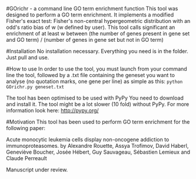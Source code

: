 #GOrichr - a command line GO term enrichment function
This tool was designed to perform a GO term enrichment.
It implements a modified Fisher's exact test: Fisher's non-central hypergeometric distribution with an odd's ratio bias of w (w defined by user).
This tool calls significant an enrichment of at least w between
(the number of genes present in gene set and GO term) / (number of genes in gene set but not in GO term)


#Installation
No installation necessary. Everything you need is in the folder. Just pull and use.

#How to use
In order to use the tool, you must launch from your command line the tool, followed by a .txt file containing the geneset you want to analyse (no quotation marks, one gene per line)
as simple as this:
```python GOrichr.py geneset.txt```

The tool has been optimised to be used with PyPy You need to download and install it. The tool might be a lot slower (10 fold) without PyPy.
For more information look here: http://pypy.org/


#Motivation
This tool has been used to perform GO term enrichment for the following paper:

Acute monocytic leukemia cells display non-oncogene addiction to immunoproteasomes.
by Alexandre Rouette, Assya Trofimov, David Haberl, Geneviève Boucher, Josée Hébert, Guy Sauvageau, Sébastien Lemieux and Claude Perreault

Manuscript under review.
